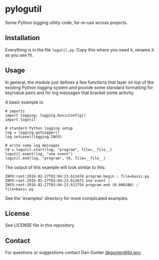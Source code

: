 # pylogutil

Some Python logging utility code, for re-use across projects.

## Installation

Everything is in the file `logutil.py`. Copy this where you need it, rename 
it as you see fit.

## Usage

In general, the module just defines a few functions that layer on top of the 
existing Python logging system and provide some standard formatting for 
key/value pairs and for log messages that bracket some activity.

A basic example is:

    # imports
    import logging; logging.basicConfig()
    import logutil
    
    # standard Python logging setup
    log = logging.getLogger()
    log.setLevel(logging.INFO)
    
    # write some log messages
    t0 = logutil.start(log, "program", file=__file__)
    logutil.event(log, "one event")
    logutil.end(log, "program", t0, file=__file__)

The output of this example will look similar to this:

    INFO:root:2016-02-27T03:04:23.611474 program.begin ; file=basic.py
    INFO:root:2016-02-27T03:04:23.611672 one event ; 
    INFO:root:2016-02-27T03:04:23.611754 program.end (0.000280) ; file=basic.py

See the 'examples' directory for more complicated examples.

## License

See LICENSE file in this repository.

## Contact

For questions or suggestions contact Dan Gunter <dkgunter@lbl.gov>.